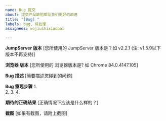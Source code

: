 ```yaml
---
name: Bug 提交
about: 提交产品缺陷帮助我们更好的改进
title: "[Bug] "
labels: bug, 待处理
assignees: wojiushixiaobai

---
```


**JumpServer 版本**
[您所使用的 JumpServer 版本是？如 v2.2.1 (注: v1.5.9以下版本不再支持)]


**浏览器 版本**
[您所使用的 浏览器版本是? 如 Chrome 84.0.4147.105]


**Bug 描述**
[简要描述您碰到的问题]


**Bug 重现步骤**
1.  
2. 
3. 
4. 


**期待的正确结果**
[正确情况下应该是什么样的？]


**截图**
[如果有截图，请附上截图]
